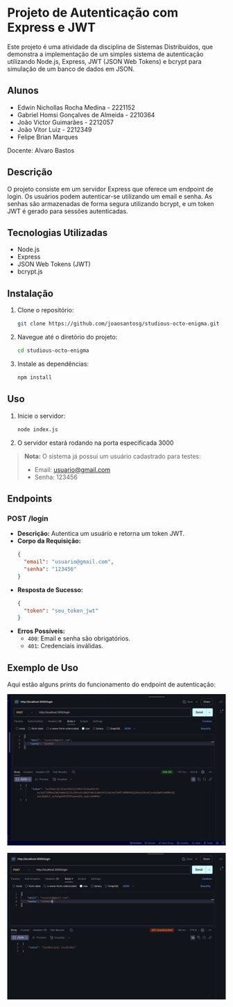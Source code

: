 # Projeto de Autenticação com Express e JWT

Este projeto é uma atividade da disciplina de Sistemas Distribuídos, que demonstra a implementação de um simples sistema de autenticação utilizando Node.js, Express, JWT (JSON Web Tokens) e bcrypt para simulação de um banco de dados em JSON.

## Alunos
- Edwin Nichollas Rocha Medina - 2221152
- Gabriel Homsi Gonçalves de Almeida - 2210364
- João Victor Guimarães - 2212057
- João Vitor Luiz - 2212349
- Felipe Brian Marques

Docente: Alvaro Bastos


## Descrição

O projeto consiste em um servidor Express que oferece um endpoint de login. Os usuários podem autenticar-se utilizando um email e senha. As senhas são armazenadas de forma segura utilizando bcrypt, e um token JWT é gerado para sessões autenticadas.

## Tecnologias Utilizadas

- Node.js
- Express
- JSON Web Tokens (JWT)
- bcrypt.js


## Instalação

1. Clone o repositório:
   ```bash
   git clone https://github.com/joaosantosg/studious-octo-enigma.git
   ```
2. Navegue até o diretório do projeto:
   ```bash
   cd studious-octo-enigma
   ```
3. Instale as dependências:
   ```bash
   npm install
   ```

## Uso

1. Inicie o servidor:
   ```bash
   node index.js
   ```
2. O servidor estará rodando na porta especificada 3000

> **Nota:** O sistema já possui um usuário cadastrado para testes:
> - Email: usuario@gmail.com
> - Senha: 123456

## Endpoints

### POST /login

- **Descrição:** Autentica um usuário e retorna um token JWT.
- **Corpo da Requisição:**
  ```json
  {
    "email": "usuario@gmail.com",
    "senha": "123456"
  }
  ```
- **Resposta de Sucesso:**
  ```json
  {
    "token": "seu_token_jwt"
  }
  ```
- **Erros Possíveis:**
  - `400`: Email e senha são obrigatórios.
  - `401`: Credenciais inválidas.

## Exemplo de Uso

Aqui estão alguns prints do funcionamento do endpoint de autenticação:

![Exemplo de Sucesso](./assets/login_success.png)

![Exemplo de Erro](./assets/login_error.png)

